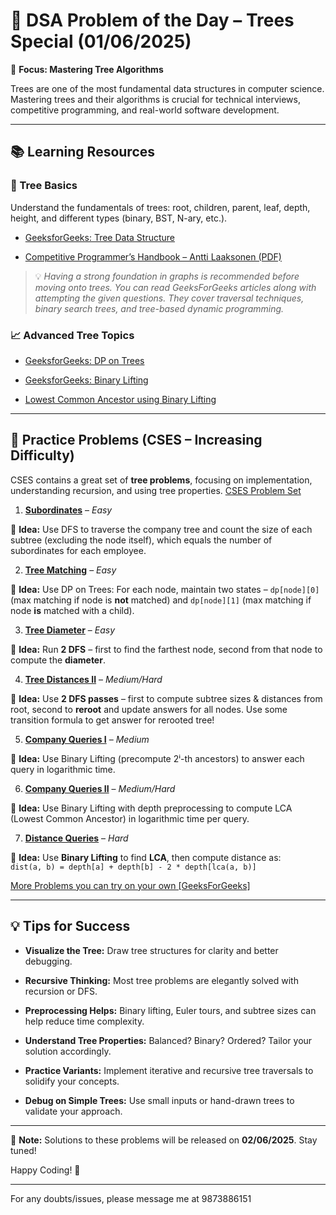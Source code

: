 
# 📘 DSA Problem of the Day – Trees Special (01/06/2025)

🔗 **Focus: Mastering Tree Algorithms**



Trees are one of the most fundamental data structures in computer science. Mastering trees and their algorithms is crucial for technical interviews, competitive programming, and real-world software development.

 
---



## 📚 Learning Resources

### 📌 Tree Basics

Understand the fundamentals of trees: root, children, parent, leaf, depth, height, and different types (binary, BST, N-ary, etc.).



- [GeeksforGeeks: Tree Data Structure](https://www.geeksforgeeks.org/tree-data-structure/)

- [Competitive Programmer’s Handbook – Antti Laaksonen (PDF)](https://cses.fi/book/book.pdf)



> 💡 *Having a strong foundation in graphs is recommended before moving onto trees. You can read GeeksForGeeks articles along with attempting the given questions. They cover traversal techniques, binary search trees, and tree-based dynamic programming.*



### 📈 Advanced Tree Topics

- [GeeksforGeeks: DP on Trees](https://www.geeksforgeeks.org/introduction-to-dynamic-programming-on-trees/)

- [GeeksforGeeks: Binary Lifting](https://www.geeksforgeeks.org/binary-lifting-guide-for-competitive-programming/)

- [Lowest Common Ancestor using Binary Lifting](https://cp-algorithms.com/graph/lca_binary_lifting.html)



---



## 🧩 Practice Problems (CSES – Increasing Difficulty)



CSES contains a great set of **tree problems**, focusing on implementation, understanding recursion, and using tree properties. [CSES Problem Set](https://cses.fi/problemset/list/)



1.  **[Subordinates](https://cses.fi/problemset/task/1674)** – *Easy*

🧠 **Idea:** Use DFS to traverse the company tree and count the size of each subtree (excluding the node itself), which equals the number of subordinates for each employee.



2.  **[Tree Matching](https://cses.fi/problemset/task/1130)** – *Easy*

🧠 **Idea:** Use DP on Trees: For each node, maintain two states – `dp[node][0]` (max matching if node is **not** matched) and `dp[node][1]` (max matching if node **is** matched with a child).



3.  **[Tree Diameter](https://cses.fi/problemset/task/1131)** – *Easy*

🧠 **Idea:** Run **2 DFS** – first to find the farthest node, second from that node to compute the **diameter**.



4.  **[Tree Distances II](https://cses.fi/problemset/task/1133)** – *Medium/Hard*

🧠 **Idea:** Use **2 DFS passes** – first to compute subtree sizes & distances from root, second to **reroot** and update answers for all nodes. Use some transition formula to get answer for rerooted tree!



5.  **[Company Queries I](https://cses.fi/problemset/task/1687)** – *Medium*

🧠 **Idea:** Use Binary Lifting (precompute 2ⁱ-th ancestors) to answer each query in logarithmic time.



6.  **[Company Queries II](https://cses.fi/problemset/task/1688)** – *Medium/Hard*

🧠 **Idea:** Use Binary Lifting with depth preprocessing to compute LCA (Lowest Common Ancestor) in logarithmic time per query.


7.  **[Distance Queries](https://cses.fi/problemset/task/1135)** – *Hard*

🧠 **Idea:** Use **Binary Lifting** to find **LCA**, then compute distance as:  
`dist(a, b) = depth[a] + depth[b] - 2 * depth[lca(a, b)]`



[More Problems you can try on your own [GeeksForGeeks]](https://www.geeksforgeeks.org/top-50-tree-coding-problems-for-interviews/)

---



## 💡 Tips for Success



-   **Visualize the Tree:** Draw tree structures for clarity and better debugging.

-   **Recursive Thinking:** Most tree problems are elegantly solved with recursion or DFS.

-   **Preprocessing Helps:** Binary lifting, Euler tours, and subtree sizes can help reduce time complexity.

-   **Understand Tree Properties:** Balanced? Binary? Ordered? Tailor your solution accordingly.

-   **Practice Variants:** Implement iterative and recursive tree traversals to solidify your concepts.

-   **Debug on Simple Trees:** Use small inputs or hand-drawn trees to validate your approach.


---


📢 **Note:** Solutions to these problems will be released on **02/06/2025**. Stay tuned!


Happy Coding! 🚀

---

For any doubts/issues, please message me at 9873886151

